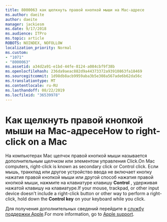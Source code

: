 ```yaml
---
title: 8000063 как щелкнуть правой кнопкой мыши на Mac-адресе
ms.author: daeite
author: daeite
manager: jackiesm
ms.date: 9/17/2018
ms.audience: ITPro
ms.topic: article
ROBOTS: NOINDEX, NOFOLLOW
localization_priority: Normal
ms.custom:
- "1071"
- "8000063"
ms.assetid: a34d2a91-e1bd-44fe-8124-a084cbf9f38b
ms.openlocfilehash: 236da9aeac882d9a44373372a93910863fa18469
ms.sourcegitcommit: 1d98db8acb9959aba3b5e308a567ade6b62da56c
ms.translationtype: MT
ms.contentlocale: ru-RU
ms.lasthandoff: 08/22/2019
ms.locfileid: "36539978"
---
```

# <a name="how-to-right-click-on-a-mac"></a><span data-ttu-id="87a6b-102">Как щелкнуть правой кнопкой мыши на Mac-адресе</span><span class="sxs-lookup"><span data-stu-id="87a6b-102">How to right-click on a Mac</span></span>

<span data-ttu-id="87a6b-103">На компьютерах Mac щелчок правой кнопкой мыши называется дополнительным щелчком или элементом управления Click.</span><span class="sxs-lookup"><span data-stu-id="87a6b-103">On Mac computers, right-click is known as secondary click or Control click.</span></span> <span data-ttu-id="87a6b-104">Если мышь, траккпад или другое устройство ввода не включает кнопку нажатия правой кнопкой мыши или другой способ нажатия правой кнопкой мыши, нажмите на клавиатуре клавишу **Control** , удерживая нажатой клавишу на клавиатуре.</span><span class="sxs-lookup"><span data-stu-id="87a6b-104">If your mouse, trackpad, or other input device doesn't include a right-click button or other way to perform a right-click, hold down the **Control key** on your keyboard while you click.</span></span>
  
<span data-ttu-id="87a6b-105">Для получения дополнительных сведений перейдите в [службу поддержки Apple](https://go.microsoft.com/fwlink/?linkid=2022220&amp;clcid=0x409).</span><span class="sxs-lookup"><span data-stu-id="87a6b-105">For more information, go to [Apple support](https://go.microsoft.com/fwlink/?linkid=2022220&amp;clcid=0x409).</span></span>
  